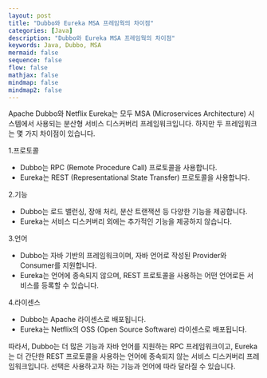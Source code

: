 ```yaml
---
layout: post
title: "Dubbo와 Eureka MSA 프레임웍의 차이점"
categories: [Java]
description: "Dubbo와 Eureka MSA 프레임웍의 차이점"
keywords: Java, Dubbo, MSA
mermaid: false
sequence: false
flow: false
mathjax: false
mindmap: false
mindmap2: false
---
```


Apache Dubbo와 Netflix Eureka는 모두 MSA (Microservices Architecture) 시스템에서 사용되는 분산형 서비스 디스커버리 프레임워크입니다. 하지만 두 프레임워크는 몇 가지 차이점이 있습니다.

1.프로토콜
- Dubbo는 RPC (Remote Procedure Call) 프로토콜을 사용합니다.
- Eureka는 REST (Representational State Transfer) 프로토콜을 사용합니다.

2.기능
- Dubbo는 로드 밸런싱, 장애 처리, 분산 트랜잭션 등 다양한 기능을 제공합니다.
- Eureka는 서비스 디스커버리 외에는 추가적인 기능을 제공하지 않습니다.

3.언어
- Dubbo는 자바 기반의 프레임워크이며, 자바 언어로 작성된 Provider와 Consumer를 지원합니다.
- Eureka는 언어에 종속되지 않으며, REST 프로토콜을 사용하는 어떤 언어로든 서비스를 등록할 수 있습니다.

4.라이센스
- Dubbo는 Apache 라이센스로 배포됩니다.
- Eureka는 Netflix의 OSS (Open Source Software) 라이센스로 배포됩니다.

따라서, Dubbo는 더 많은 기능과 자바 언어를 지원하는 RPC 프레임워크이고, Eureka는 더 간단한 REST 프로토콜을 사용하는 언어에 종속되지 않는 서비스 디스커버리 프레임워크입니다. 
선택은 사용하고자 하는 기능과 언어에 따라 달라질 수 있습니다.
